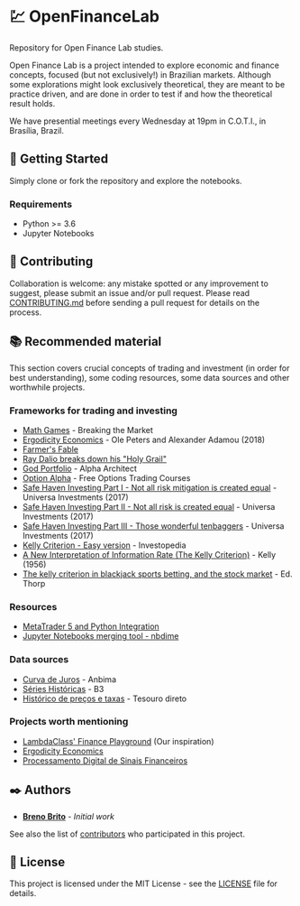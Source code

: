 # :chart: OpenFinanceLab

Repository for Open Finance Lab studies.

Open Finance Lab is a project intended to explore economic and finance concepts, focused (but not exclusively!) in Brazilian markets. Although some explorations might look exclusively theoretical, they are meant to be practice driven, and are done in order to test if and how the theoretical result holds.

We have presential meetings every Wednesday at 19pm in C.O.T.I., in Brasília, Brazil.

## :tada: Getting Started

Simply clone or fork the repository and explore the notebooks.

### Requirements

- Python >= 3.6
- Jupyter Notebooks

## :memo: Contributing

Collaboration is welcome: any mistake spotted or any improvement to suggest, please submit an issue and/or pull request. Please read [CONTRIBUTING.md](https://github.com/Octabank/OpenFinanceLab/blob/master/CONTRIBUTING.md) before sending a pull request for details on the process.

## :books: Recommended material

This section covers crucial concepts of trading and investment (in order for best understanding), some coding resources, some data sources and other worthwhile projects.

### Frameworks for trading and investing

- [Math Games](https://breakingthemarket.com/math-games/) - Breaking the Market
- [Ergodicity Economics](https://ergodicityeconomics.files.wordpress.com/2018/06/ergodicity_economics.pdf) - Ole Peters and Alexander Adamou (2018)
- [Farmer's Fable](https://www.farmersfable.org/)
- [Ray Dalio breaks down his "Holy Grail"](https://youtu.be/Nu4lHaSh7D4)
- [God Portfolio](https://alphaarchitect.com/2016/02/02/even-god-would-get-fired-as-an-active-investor/) - Alpha Architect
- [Option Alpha](http://optionalpha.com/) - Free Options Trading Courses
- [Safe Haven Investing Part I - Not all risk mitigation is created equal](https://www.universa.net/UniversaResearch_SafeHavenPart1_RiskMitigation.pdf) - Universa Investments (2017)
- [Safe Haven Investing Part II - Not all risk is created equal](https://www.universa.net/UniversaResearch_SafeHavenPart2_NotAllRisk.pdf) - Universa Investments (2017)
- [Safe Haven Investing Part III - Those wonderful tenbaggers](https://www.universa.net/UniversaResearch_SafeHavenPart3_Tenbaggers.pdf) - Universa Investments (2017)
- [Kelly Criterion - Easy version](https://www.investopedia.com/articles/trading/04/091504.asp) - Investopedia
- [A New Interpretation of Information Rate (The Kelly Criterion)](http://www.turtletrader.com/kelly.pdf) - Kelly (1956)
- [The kelly criterion in blackjack sports betting, and the stock market](http://www.eecs.harvard.edu/cs286r/courses/fall12/papers/Thorpe_KellyCriterion2007.pdf) - Ed. Thorp


### Resources

- [MetaTrader 5 and Python Integration](https://www.mql5.com/en/articles/5691)
- [Jupyter Notebooks merging tool - nbdime](https://github.com/jupyter/nbdime)

### Data sources

- [Curva de Juros](https://www.anbima.com.br/pt_br/informar/curva-de-juros-intradia.htm) - Anbima
- [Séries Históricas](http://www.bmfbovespa.com.br/pt_br/servicos/market-data/historico/mercado-a-vista/series-historicas/) - B3
- [Histórico de preços e taxas](https://sisweb.tesouro.gov.br/apex/f?p=2031:2:0::::) - Tesouro direto

### Projects worth mentioning

- [LambdaClass' Finance Playground](https://github.com/lambdaclass/finance_playground) (Our inspiration)
- [Ergodicity Economics](https://ergodicityeconomics.com/)
- [Processamento Digital de Sinais Financeiros](https://github.com/marcelinoandrade/Processamento-Digital-de-Sinais-Financeiros)

## :black_nib: Authors

* [**Breno Brito**](https://github.com/brenorb) - *Initial work*

See also the list of [contributors](https://github.com/Octabank/OpenFinanceLab/blob/master/CONTRIBUTORS.md) who participated in this project.

## :page_with_curl: License

This project is licensed under the MIT License - see the [LICENSE](https://github.com/Octabank/OpenFinanceLab/blob/master/LICENSE) file for details.